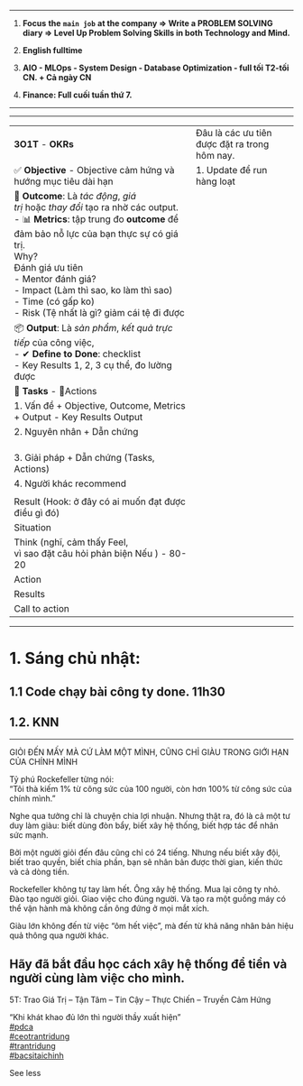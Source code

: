 
---
1. **Focus** **the** **`main job`** **at the company => Write a PROBLEM SOLVING diary => Level Up Problem Solving Skills in both Technology and Mind.**
    
2. **English fulltime**
    
3. **AIO - MLOps - System Design - Database Optimization - full tối T2-tối CN. + Cả ngày CN**
    
4. **Finance: Full cuối tuần thứ 7.**

---


---

|                                                                                                                                                                                                                                                                                                                                               |                                               |
| --------------------------------------------------------------------------------------------------------------------------------------------------------------------------------------------------------------------------------------------------------------------------------------------------------------------------------------------- | --------------------------------------------- |
| **3O1T** - **OKRs**                                                                                                                                                                                                                                                                                                                           | Đâu là các ưu tiên được đặt ra trong hôm nay. |
| ✅ **Objective** - Objective cảm hứng và hướng mục tiêu dài hạn                                                                                                                                                                                                                                                                                | 1. Update để run hàng loạt                    |
| 🎯 **Outcome**: Là _tác động_, _giá trị_ hoặc _thay đổi_ tạo ra nhờ các output.<br>- 📊 **Metrics**: tập trung đo **outcome** để đảm bảo nỗ lực của bạn thực sự có giá trị.<br>Why?<br>Đánh giá ưu tiên <br>- Mentor đánh giá? <br>- Impact (Làm thì sao, ko làm thì sao)<br>- Time (có gấp ko)<br>- Risk (Tệ nhất là gì? giảm cái tệ đi được |                                               |
| 📦 **Output**: Là _sản phẩm_, _kết quả trực tiếp_ của công việc,<br>- ✔ **Define to Done**: checklist<br>- Key Results 1, 2, 3 cụ thể, đo lường được                                                                                                                                                                                          |                                               |
| 🧩 **Tasks** - 🧩Actions                                                                                                                                                                                                                                                                                                                      |                                               |
| 1. Vấn đề + Objective, Outcome, Metrics + Output - Key Results Output<br>                                                                                                                                                                                                                                                                     |                                               |
| 2. Nguyên nhân + Dẫn chứng<br> <br>                                                                                                                                                                                                                                                                                                           |                                               |
| 3. Giải pháp + Dẫn chứng (Tasks, Actions)                                                                                                                                                                                                                                                                                                     |                                               |
| 4. Người khác recommend                                                                                                                                                                                                                                                                                                                       |                                               |
|                                                                                                                                                                                                                                                                                                                                               |                                               |
| Result (Hook: ở đây có ai muốn đạt được điều gì đó)                                                                                                                                                                                                                                                                                           |                                               |
| Situation                                                                                                                                                                                                                                                                                                                                     |                                               |
| Think (nghĩ, cảm thấy Feel, <br>vì sao đặt câu hỏi phản biện Nếu ) - 80-20                                                                                                                                                                                                                                                                    |                                               |
| Action                                                                                                                                                                                                                                                                                                                                        |                                               |
| Results                                                                                                                                                                                                                                                                                                                                       |                                               |
| Call to action                                                                                                                                                                                                                                                                                                                                |                                               |

---
# 1. Sáng chủ nhật: 
## 1.1 Code chạy bài công ty done. 11h30
## 1.2. KNN

---
GIỎI ĐẾN MẤY MÀ CỨ LÀM MỘT MÌNH, CŨNG CHỈ GIÀU TRONG GIỚI HẠN CỦA CHÍNH MÌNH  
  
Tỷ phú Rockefeller từng nói:  
“Tôi thà kiếm 1% từ công sức của 100 người, còn hơn 100% từ công sức của chính mình.”  
  
Nghe qua tưởng chỉ là chuyện chia lợi nhuận. Nhưng thật ra, đó là cả một tư duy làm giàu: biết dùng đòn bẩy, biết xây hệ thống, biết hợp tác để nhân sức mạnh.  
  
Bởi một người giỏi đến đâu cũng chỉ có 24 tiếng. Nhưng nếu biết xây đội, biết trao quyền, biết chia phần, bạn sẽ nhân bản được thời gian, kiến thức và cả dòng tiền.  
  
Rockefeller không tự tay làm hết. Ông xây hệ thống. Mua lại công ty nhỏ. Đào tạo người giỏi. Giao việc cho đúng người. Và tạo ra một guồng máy có thể vận hành mà không cần ông đứng ở mọi mắt xích.  
  
Giàu lớn không đến từ việc “ôm hết việc”, mà đến từ khả năng nhân bản hiệu quả thông qua người khác.  
  
Hãy đã bắt đầu học cách xây hệ thống để tiền và người cùng làm việc cho mình.  
----------  
5T: Trao Giá Trị – Tận Tâm – Tin Cậy – Thực Chiến – Truyền Cảm Hứng  
  
“Khi khát khao đủ lớn thì người thầy xuất hiện”  
[#pdca](https://www.facebook.com/hashtag/pdca?__eep__=6&__cft__[0]=AZWXMSAiubv_8VmHQTz7NAejXys5UdVE-DTBChfMSlApLO7ao57ZZS1pSqD-sbB5k3vKbagVnk4HunOVsd3deNEW6-3_aQaRrgq4gGRlmFPIM8xRW4nkNG04EcAFQGwO2smidbyctfzOSVVP-ukFsNUbcH7c2HeZ-gIp5HeP18rs_J3Pi4PLViP5H2IlnaJoviSNE4cL2MeKAGQwCBlYCsyN&__tn__=*NK*F)  
[#ceotrantridung](https://www.facebook.com/hashtag/ceotrantridung?__eep__=6&__cft__[0]=AZWXMSAiubv_8VmHQTz7NAejXys5UdVE-DTBChfMSlApLO7ao57ZZS1pSqD-sbB5k3vKbagVnk4HunOVsd3deNEW6-3_aQaRrgq4gGRlmFPIM8xRW4nkNG04EcAFQGwO2smidbyctfzOSVVP-ukFsNUbcH7c2HeZ-gIp5HeP18rs_J3Pi4PLViP5H2IlnaJoviSNE4cL2MeKAGQwCBlYCsyN&__tn__=*NK*F)  
[#trantridung](https://www.facebook.com/hashtag/trantridung?__eep__=6&__cft__[0]=AZWXMSAiubv_8VmHQTz7NAejXys5UdVE-DTBChfMSlApLO7ao57ZZS1pSqD-sbB5k3vKbagVnk4HunOVsd3deNEW6-3_aQaRrgq4gGRlmFPIM8xRW4nkNG04EcAFQGwO2smidbyctfzOSVVP-ukFsNUbcH7c2HeZ-gIp5HeP18rs_J3Pi4PLViP5H2IlnaJoviSNE4cL2MeKAGQwCBlYCsyN&__tn__=*NK*F)  
[#bacsitaichinh](https://www.facebook.com/hashtag/bacsitaichinh?__eep__=6&__cft__[0]=AZWXMSAiubv_8VmHQTz7NAejXys5UdVE-DTBChfMSlApLO7ao57ZZS1pSqD-sbB5k3vKbagVnk4HunOVsd3deNEW6-3_aQaRrgq4gGRlmFPIM8xRW4nkNG04EcAFQGwO2smidbyctfzOSVVP-ukFsNUbcH7c2HeZ-gIp5HeP18rs_J3Pi4PLViP5H2IlnaJoviSNE4cL2MeKAGQwCBlYCsyN&__tn__=*NK*F) 

See less